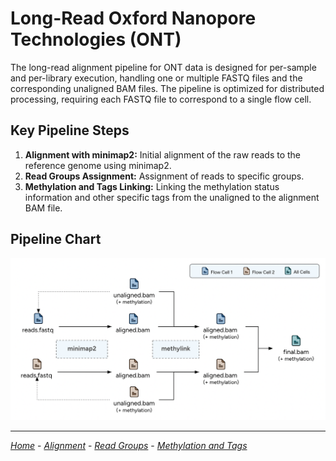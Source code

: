 
# Long-Read Oxford Nanopore Technologies (ONT)

The long-read alignment pipeline for ONT data is designed for per-sample and per-library execution, handling one or multiple FASTQ files and the corresponding unaligned BAM files. The pipeline is optimized for distributed processing, requiring each FASTQ file to correspond to a single flow cell.

## Key Pipeline Steps

1. **Alignment with minimap2:** Initial alignment of the raw reads to the reference genome using minimap2.
2. **Read Groups Assignment:** Assignment of reads to specific groups.
3. **Methylation and Tags Linking:** Linking the methylation status information and other specific tags from the unaligned to the alignment BAM file.

## Pipeline Chart

![flow_chart](Flow_Chart_Pipeline.png)

---

[_Home_](pipelines-docs/) - [_Alignment_](pipelines-docs/DOCS/ALIGNMENT/Long-Read_Oxford_Nanopore/1_Alignment.html) - [_Read Groups_](pipelines-docs/DOCS/ALIGNMENT/Long-Read_Oxford_Nanopore/2_Read_Groups.html) - [_Methylation and Tags_](pipelines-docs/DOCS/ALIGNMENT/Long-Read_Oxford_Nanopore/3_Methylation_and_Tags.html)
